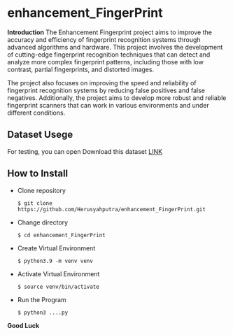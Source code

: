 # enhancement_FingerPrint

**Introduction**
The Enhancement Fingerprint project aims to improve the accuracy and efficiency of fingerprint recognition systems through advanced algorithms and hardware. This project involves the development of cutting-edge fingerprint recognition techniques that can detect and analyze more complex fingerprint patterns, including those with low contrast, partial fingerprints, and distorted images.

The project also focuses on improving the speed and reliability of fingerprint recognition systems by reducing false positives and false negatives. Additionally, the project aims to develop more robust and reliable fingerprint scanners that can work in various environments and under different conditions.

## Dataset Usege
For testing, you can open Download this dataset [LINK](https://mcut-my.sharepoint.com/:f:/g/personal/m09158023_o365_mcut_edu_tw/EoycrDjRXOZHvuIz6IHNP20BuDkeWDEKhR0ADe7CWS-igA?e=9YNhKt)

## How to Install

  - Clone repository
    ```
    $ git clone https://github.com/Herusyahputra/enhancement_FingerPrint.git
    ```

  - Change directory
    ```
    $ cd enhancement_FingerPrint
    ```

  - Create Virtual Environment
    ```
    $ python3.9 -m venv venv
    ```

  - Activate Virtual Environment
    ```
    $ source venv/bin/activate
    ```

  - Run the Program
    ```
    $ python3 ....py
    ```

**Good Luck**

